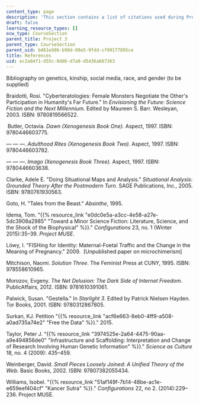```yaml
---
content_type: page
description: 'This section contains a list of citations used during Project 3. '
draft: false
learning_resource_types: []
ocw_type: CourseSection
parent_title: Project 3
parent_type: CourseSection
parent_uid: bd61e886-b98d-09e5-9fdd-cf99177895ce
title: References
uid: ec2a84f1-d55c-0dd6-d7a9-d5436a667363
---
```

Bibliography on genetics, kinship, social media, race, and gender (to be supplied)

Braidotti, Rosi. "Cyberteratologies: Female Monsters Negotiate the Other's Participation in Humanity's Far Future." In *Envisioning the Future: Science Fiction and the Next Millennium.* Edited by Maureen S. Barr. Wesleyan, 2003. ISBN: 9780819566522. 

 Butler, Octavia. *Dawn (Xenogenesis Book One).* Aspect, 1997. ISBN: 9780446603775.

— — —. *Adulthood Rites (Xenogenesis Book Two).* Aspect, 1997. ISBN: 9780446603782. 

— — —. *Imago* *(Xenogenesis Book Three).* Aspect, 1997. ISBN: 9780446603638.

Clarke, Adele E. "Doing Situational Maps and Analysis." *Situational Analysis: Grounded Theory After the Postmodern Turn*. SAGE Publications, Inc., 2005. ISBN: 9780761930563.

Goto, H. "Tales from the Beast." *Absinthe*, 1995. 

Idema, Tom. "{{% resource_link "e0dc0e5a-a3cc-4e58-a27e-5dc3908a2985" "Toward a Minor Science Fiction: Literature, Science, and the Shock of the Biophysical" %}}." *Configurations* 23, no. 1 (Winter 2015):35–39. *Project MUSE*. 

Löwy, I. "FISHing for Identity: Maternal-Foetal Traffic and the Change in the Meaning of Pregnancy." 2009.  \[Unpublished paper on microchimerism\]

Mitchison, Naomi. *Solution Three*. The Feminist Press at CUNY, 1995. ISBN: 978558610965. 

Morozov, Evgeny. *The Net Delusion: The Dark Side of Internet Freedom*. PublicAffairs, 2012. ISBN: 9781610391061. 

Palwick, Susan. "Gestella." In *Starlight 3*. Edited by Patrick Nielsen Hayden. Tor Books, 2001. ISBN: 9780312867805.

Surkan, KJ. Petition "{{% resource_link "acf6e663-8eb0-4ff9-a508-a0ad735a74e2" "Free the Data" %}}." 2015. 

Taylor, Peter J. "{{% resource_link "3974525e-2a64-4475-90aa-a9e494856de0" "Infrastructure and Scaffolding: Interpretation and Change of Research Involving Human Genetic Information" %}}." *Science as Culture* 18, no. 4 (2009): 435–459. 

Weinberger, David. *Small Pieces Loosely Joined: A Unified Theory of the Web*. Basic Books, 2002. ISBN: 97807382055434.

Williams, Isobel. "{{% resource_link "51af149f-7b14-48be-ac1e-e659eef404cf" "Kancer Sutra" %}}." *Configurations* 22, no 2. (2014):229–236. Project MUSE.